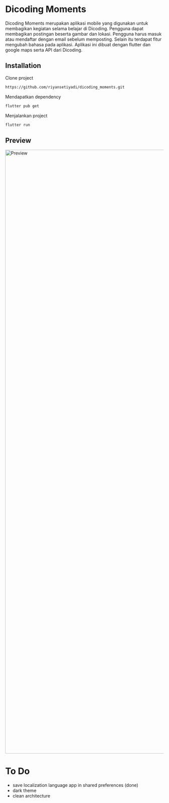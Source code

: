 # Dicoding Moments

Dicoding Moments merupakan aplikasi mobile yang digunakan untuk membagikan kegiatan selama belajar di Dicoding. Pengguna dapat membagikan postingan beserta gambar dan lokasi. Pengguna harus masuk atau mendaftar dengan email sebelum memposting. Selain itu terdapat fitur mengubah bahasa pada aplikasi. Aplikasi ini dibuat dengan flutter dan google maps serta API dari Dicoding.

## Installation

Clone project

```bash
https://github.com/riyansetiyadi/dicoding_moments.git
```

Mendapatkan dependency

```bash
flutter pub get
```

Menjalankan project

```bash
flutter run
```

## Preview

<img src="preview.gif" width="1920" height="1920" alt="Preview">

# To Do
- save localization language app in shared preferences (done)
- dark theme
- clean architecture
